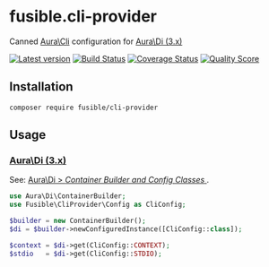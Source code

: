 # fusible.cli-provider
Canned [Aura\Cli] configuration for [Aura\Di (3.x)]

[![Latest version][ico-version]][link-packagist]
[![Build Status][ico-travis]][link-travis]
[![Coverage Status][ico-scrutinizer]][link-scrutinizer]
[![Quality Score][ico-code-quality]][link-code-quality]

## Installation
```
composer require fusible/cli-provider
```

## Usage

### [Aura\Di (3.x)]
See: [ Aura\Di > *Container Builder and Config Classes* ][Aura\Di docs].
```php
use Aura\Di\ContainerBuilder;
use Fusible\CliProvider\Config as CliConfig;

$builder = new ContainerBuilder();
$di = $builder->newConfiguredInstance([CliConfig::class]);

$context = $di->get(CliConfig::CONTEXT);
$stdio   = $di->get(CliConfig::STDIO);
```



[Aura\Cli]: https://github.com/auraphp/Aura.Cli
[Aura\Di (3.x)]: https://github.com/auraphp/Aura.Di/tree/3.x
[Aura\Di docs]: https://github.com/auraphp/Aura.Di/blob/3.x/docs/config.md

[ico-version]: https://img.shields.io/packagist/v/fusible/cli-provider.svg?style=flat-square
[ico-travis]: https://img.shields.io/travis/fusible/fusible.cli-provider/develop.svg?style=flat-square
[ico-scrutinizer]: https://img.shields.io/scrutinizer/coverage/g/fusible/fusible.cli-provider.svg?style=flat-square
[ico-code-quality]: https://img.shields.io/scrutinizer/g/fusible/fusible.cli-provider.svg?style=flat-square

[link-packagist]: https://packagist.org/packages/fusible/cli-provider
[link-travis]: https://travis-ci.org/fusible/fusible.cli-provider
[link-scrutinizer]: https://scrutinizer-ci.com/g/fusible/fusible.cli-provider
[link-code-quality]: https://scrutinizer-ci.com/g/fusible/fusible.cli-provider
